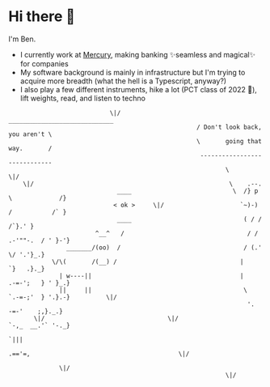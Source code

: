 # Hi there 👋

I'm Ben.

* I currently work at [Mercury](https://mercury.com/), making banking ✨seamless and magical✨ for companies
* My software background is mainly in infrastructure but I'm trying to acquire more breadth (what the hell is a Typescript, anyway?)
* I also play a few different instruments, hike a lot (PCT class of 2022 🌱), lift weights, read, and listen to techno

```                                      
                            \|/                      _____________________________
                                                    / Don't look back, you aren't \
                                                    \       going that way.       /
                                                     -----------------------------
                                                            \                                             \|/
    \|/                                                      \    .--.
                              ____                            \  /} p \             /}
                             < ok >     \|/                     `~)-) /           /` }
                              ____                               ( / /          /`}.' }
                        ^__^   /                                  / / .-'""-.  / ' }-'}
                _______/(oo)  /                                  / (.'       \/ '.'}_.}
            \/\(       /(__) /                                  |            `}   .}._}
              | w----||                                         |     .-=-';   } ' }_.}
              ||     ||                                          \    `.-=-;'  } '.}.-}          \|/
                                                                  '.   -=-'    ;,}._.}
       \|/                                  \|/                     `-,_  __.'` '-._}
                                                                        `|||
                                                                       .=='=,                                         \|/

              \|/
                                                            \|/

```
